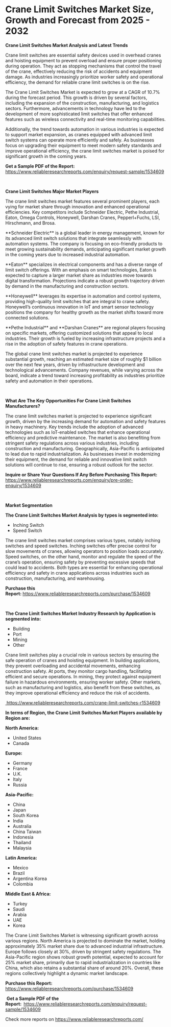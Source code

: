 <p><h1>Crane Limit Switches Market Size, Growth and Forecast from 2025 - 2032</h1></p><p><strong>Crane Limit Switches Market Analysis and Latest Trends</strong></p>
<p><p>Crane limit switches are essential safety devices used in overhead cranes and hoisting equipment to prevent overload and ensure proper positioning during operation. They act as stopping mechanisms that control the travel of the crane, effectively reducing the risk of accidents and equipment damage. As industries increasingly prioritize worker safety and operational efficiency, the demand for reliable crane limit switches is on the rise.</p><p>The Crane Limit Switches Market is expected to grow at a CAGR of 10.7% during the forecast period. This growth is driven by several factors, including the expansion of the construction, manufacturing, and logistics sectors. Furthermore, advancements in technology have led to the development of more sophisticated limit switches that offer enhanced features such as wireless connectivity and real-time monitoring capabilities.</p><p>Additionally, the trend towards automation in various industries is expected to support market expansion, as cranes equipped with advanced limit switch systems can operate more efficiently and safely. As businesses focus on upgrading their equipment to meet modern safety standards and improve operational efficiency, the crane limit switches market is poised for significant growth in the coming years.</p></p>
<p><strong>Get a Sample PDF of the Report:&nbsp;</strong> <a href="https://www.reliableresearchreports.com/enquiry/request-sample/1534609?utm_campaign=2201&utm_medium=2&utm_source=Github&utm_content=ia&utm_term=17022025&utm_id=crane-limit-switches">https://www.reliableresearchreports.com/enquiry/request-sample/1534609</a></p>
<p>&nbsp;</p>
<p><strong>Crane Limit Switches Major Market Players</strong></p>
<p><p>The crane limit switches market features several prominent players, each vying for market share through innovation and enhanced operational efficiencies. Key competitors include Schneider Electric, Pethe Industrial, Eaton, Omega Controls, Honeywell, Darshan Cranes, Pepperl+Fuchs, LSI, Hirschmann, and Brosa.</p><p>**Schneider Electric** is a global leader in energy management, known for its advanced limit switch solutions that integrate seamlessly with automation systems. The company is focusing on eco-friendly products to meet growing sustainability demands, anticipating significant market growth in the coming years due to increased industrial automation.</p><p>**Eaton** specializes in electrical components and has a diverse range of limit switch offerings. With an emphasis on smart technologies, Eaton is expected to capture a larger market share as industries move towards digital transformation. Projections indicate a robust growth trajectory driven by demand in the manufacturing and construction sectors.</p><p>**Honeywell** leverages its expertise in automation and control systems, providing high-quality limit switches that are integral to crane safety. Honeywell’s continuous innovation in IoT and smart sensor technology positions the company for healthy growth as the market shifts toward more connected solutions.</p><p>**Pethe Industrial** and **Darshan Cranes** are regional players focusing on specific markets, offering customized solutions that appeal to local industries. Their growth is fueled by increasing infrastructure projects and a rise in the adoption of safety features in crane operations.</p><p>The global crane limit switches market is projected to experience substantial growth, reaching an estimated market size of roughly $1 billion over the next few years, driven by infrastructure development and technological advancements. Company revenues, while varying across the board, indicate a trend toward increasing profitability as industries prioritize safety and automation in their operations.</p></p>
<p>&nbsp;</p>
<p><strong>What Are The Key Opportunities For Crane Limit Switches Manufacturers?</strong></p>
<p><p>The crane limit switches market is projected to experience significant growth, driven by the increasing demand for automation and safety features in heavy machinery. Key trends include the adoption of advanced technologies such as IoT-enabled switches that enhance operational efficiency and predictive maintenance. The market is also benefiting from stringent safety regulations across various industries, including construction and manufacturing. Geographically, Asia-Pacific is anticipated to lead due to rapid industrialization. As businesses invest in modernizing their equipment, the demand for reliable and innovative limit switch solutions will continue to rise, ensuring a robust outlook for the sector.</p></p>
<p><strong>Inquire or Share Your Questions If Any Before Purchasing This Report:</strong> <a href="https://www.reliableresearchreports.com/enquiry/pre-order-enquiry/1534609?utm_campaign=2201&utm_medium=2&utm_source=Github&utm_content=ia&utm_term=17022025&utm_id=crane-limit-switches">https://www.reliableresearchreports.com/enquiry/pre-order-enquiry/1534609</a></p>
<p>&nbsp;</p>
<p><strong>Market Segmentation</strong></p>
<p><strong>The Crane Limit Switches Market Analysis by types is segmented into:</strong></p>
<p><ul><li>Inching Switch</li><li>Speed Switch</li></ul></p>
<p><p>The crane limit switches market comprises various types, notably inching switches and speed switches. Inching switches offer precise control for slow movements of cranes, allowing operators to position loads accurately. Speed switches, on the other hand, monitor and regulate the speed of the crane’s operation, ensuring safety by preventing excessive speeds that could lead to accidents. Both types are essential for enhancing operational efficiency and safety in crane applications across industries such as construction, manufacturing, and warehousing.</p></p>
<p><strong>Purchase this Report:&nbsp;</strong><a href="https://www.reliableresearchreports.com/purchase/1534609?utm_campaign=2201&utm_medium=2&utm_source=Github&utm_content=ia&utm_term=17022025&utm_id=crane-limit-switches">https://www.reliableresearchreports.com/purchase/1534609</a></p>
<p>&nbsp;</p>
<p><strong>The Crane Limit Switches Market Industry Research by Application is segmented into:</strong></p>
<p><ul><li>Building</li><li>Port</li><li>Mining</li><li>Other</li></ul></p>
<p><p>Crane limit switches play a crucial role in various sectors by ensuring the safe operation of cranes and hoisting equipment. In building applications, they prevent overloading and accidental movements, enhancing construction safety. At ports, they monitor cargo handling, facilitating efficient and secure operations. In mining, they protect against equipment failure in hazardous environments, ensuring worker safety. Other markets, such as manufacturing and logistics, also benefit from these switches, as they improve operational efficiency and reduce the risk of accidents.</p></p>
<p><a href="https://www.reliableresearchreports.com/crane-limit-switches-r1534609?utm_campaign=2201&utm_medium=2&utm_source=Github&utm_content=ia&utm_term=17022025&utm_id=crane-limit-switches">&nbsp;https://www.reliableresearchreports.com/crane-limit-switches-r1534609</a></p>
<p><strong>In terms of Region, the Crane Limit Switches Market Players available by Region are:</strong></p>
<p>
    <p> <strong> North America: </strong>
        <ul>
            <li>United States</li>
            <li>Canada</li>
        </ul>
        </p> 
    <p> <strong> Europe: </strong>
        <ul>
            <li>Germany</li>
            <li>France</li>
            <li>U.K.</li>
            <li>Italy</li>
            <li>Russia</li>
        </ul>
        </p> 
    <p> <strong> Asia-Pacific: </strong>
        <ul>
            <li>China</li>
            <li>Japan</li>
            <li>South Korea</li>
            <li>India</li>
            <li>Australia</li>
            <li>China Taiwan</li>
            <li>Indonesia</li>
            <li>Thailand</li>
            <li>Malaysia</li>
        </ul>
        </p> 
    <p> <strong> Latin America: </strong>
        <ul>
            <li>Mexico</li>
            <li>Brazil</li>
            <li>Argentina Korea</li>
            <li>Colombia</li>
        </ul>
        </p> 
    <p> <strong> Middle East & Africa: </strong>
        <ul>
            <li>Turkey</li>
            <li>Saudi</li>
            <li>Arabia</li>
            <li>UAE</li>
            <li>Korea</li>
        </ul>
    </p>
    </p>
<p><p>The Crane Limit Switches Market is witnessing significant growth across various regions. North America is projected to dominate the market, holding approximately 35% market share due to advanced industrial infrastructure. Europe follows closely at 30%, driven by stringent safety regulations. The Asia-Pacific region shows robust growth potential, expected to account for 25% market share, primarily due to rapid industrialization in countries like China, which also retains a substantial share of around 20%. Overall, these regions collectively highlight a dynamic market landscape.</p></p>
<p><strong>Purchase this Report: </strong><a href="https://www.reliableresearchreports.com/purchase/1534609?utm_campaign=2201&utm_medium=2&utm_source=Github&utm_content=ia&utm_term=17022025&utm_id=crane-limit-switches">https://www.reliableresearchreports.com/purchase/1534609</a></p>
<p>&nbsp;<strong>Get a Sample PDF of the Report:&nbsp;&nbsp;</strong><a href="https://www.reliableresearchreports.com/enquiry/request-sample/1534609?utm_campaign=2201&utm_medium=2&utm_source=Github&utm_content=ia&utm_term=17022025&utm_id=crane-limit-switches">https://www.reliableresearchreports.com/enquiry/request-sample/1534609</a></p>
<p><strong></strong></p>
<p>Check more reports on <a href="https://www.reliableresearchreports.com/?utm_campaign=2201&utm_medium=2&utm_source=Github&utm_content=ia&utm_term=17022025&utm_id=crane-limit-switches">https://www.reliableresearchreports.com/</a></p>
